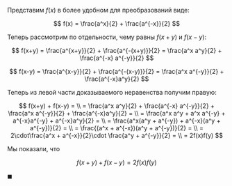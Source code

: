 Представим $f(x)$ в более удобном для преобразований виде:

$$ f(x) = \frac{a^x}{2} + \frac{a^{-x}}{2} $$

Теперь рассмотрим по отдельности, чему равны $f(x+y)$ и $f(x-y)$:

$$ f(x+y) = \frac{a^{x+y}}{2} + \frac{a^{-(x+y)}}{2} = \frac{a^x a^y}{2} + \frac{a^{-x} a^{-y}}{2} $$

$$ f(x-y) = \frac{a^{x-y}}{2} + \frac{a^{-(x-y)}}{2} = \frac{a^x a^{-y}}{2} + \frac{a^{-x}a^y}{2} $$

Теперь из левой части доказываемого неравенства получим правую:

$$ f(x+y) + f(x-y) = \\ = \frac{a^x a^y}{2} + \frac{a^{-x} a^{-y}}{2} + \frac{a^x a^{-y}}{2} + \frac{a^{-x}a^y}{2} = \\ = \frac{a^x a^y + a^x a^{-y} + a^{-x}a^{-y} + a^{-x}a^y}{2} = \\ = \frac{a^x(a^y + a^{-y}) + a^{-x}(a^y + a^{-y})}{2} = \\ = \frac{(a^x + a^{-x})(a^y + a^{-y})}{2} = \\ = 2\cdot\frac{a^x + a^{-x}}{2}\cdot \frac{a^y + a^{-y}}{2} = \\ = 2f(x)f(y) $$

Мы показали, что

$$ f(x+y) + f(x-y) = 2f(x)f(y) $$

$\blacksquare$